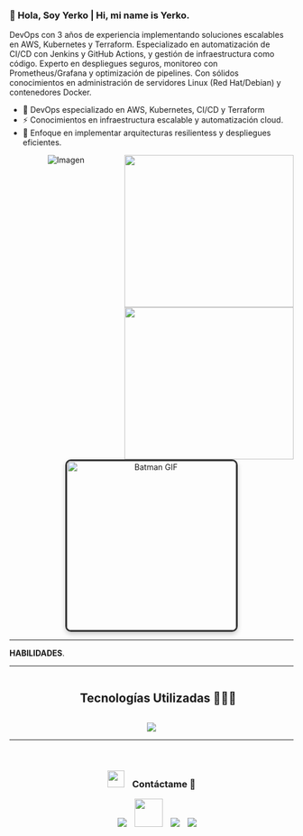 ### 👋 Hola, Soy Yerko | Hi, mi name is Yerko.
   DevOps con 3 años de experiencia implementando soluciones escalables en AWS, Kubernetes y Terraform. Especializado en automatización de CI/CD con Jenkins y GitHub Actions, y gestión de infraestructura como código. Experto en despliegues seguros, monitoreo con Prometheus/Grafana y optimización de pipelines. Con sólidos conocimientos en administración de servidores Linux (Red Hat/Debian) y contenedores Docker.

- 🌱 DevOps especializado en AWS, Kubernetes, CI/CD y Terraform
- ⚡ Conocimientos en infraestructura escalable y automatización cloud. 
- 🔭 Enfoque en implementar arquitecturas resilientess y despliegues eficientes.

<div style="text-align: center;">
  <img src="./assets/imagen.png" alt="Imagen" style="max-width: 100%; height: auto;"/>
  <img align='right' src="https://www.lovethispic.com/uploaded_images/104877-Batman-Robin-Drinking-Coffee.gif?1" width="300" height="270">	
</div>

<div>
<img align='right' src="https://www.lovethispic.com/uploaded_images/104877-Batman-Robin-Drinking-Coffee.gif?1" width="300" height="270">	
</div>

<div align="center">
  <img src="https://www.lovethispic.com/uploaded_images/104877-Batman-Robin-Drinking-Coffee.gif?1" width="300" style="border: 3px solid #333; border-radius: 10px; box-shadow: 0 4px 8px rgba(0,0,0,0.2);" alt="Batman GIF">
</div>

---------------------------------------------------------

**HABILIDADES**.

------------------------------------------------------

<!--h1 without bottom border-->
<div id="user-content-toc">
  <ul align="center">
    <summary><h2 style="display: inline-block">Tecnologías Utilizadas 👨🏻‍💻</h2></summary>
  </ul>
</div>
<!--tech stack icons-->
<p align="center">
  <a href="https://skillicons.dev">
    <img src="https://skillicons.dev/icons?i=laravel,angular,css,html,js,ts,tailwind,materialui,git,github,wordpress,linux,express,php,nginx,mysql,nextjs,nodejs,postman,py&perline=14" />
  </a>
</p>


------------------------------------------------------
<br/>
<h3 align="center" > <img src="https://media.giphy.com/media/iY8CRBdQXODJSCERIr/giphy.gif" width="30" height="30" style="margin-right: 10px;"> Contáctame 🤝 </h3>

<p align="center">

 <div align="center"  class="icons-social" style="margin-left: 10px;">
	 <a style="margin-left: 10px;" href="https://instagram.com/lemonstack.cl" target="_blank">
			<img src="https://img.icons8.com/doodle/40/000000/instagram-new--v2.png"></a>
          <a style="margin-left: 10px;" target="_blank" href="https://www.facebook.com/lemonstack.cl">
			<img style="width:50px; height: 50px;" src="https://img.icons8.com/?size=100&id=nhX8zsseyDoS&format=png&color=000000"></a>
          <a style="margin-left: 10px;"  target="_blank" href="https://www.linkedin.com/in/ye-figueroa/">
			<img src="https://img.icons8.com/doodle/40/000000/linkedin--v2.png"></a>
          <a style="margin-left: 10px;" target="_blank" href="https://github.com/Alexis0089">
		<img src="https://img.icons8.com/doodle/40/000000/github--v1.png"></a>
	
	 
   
  </div>
</p>








   
   

